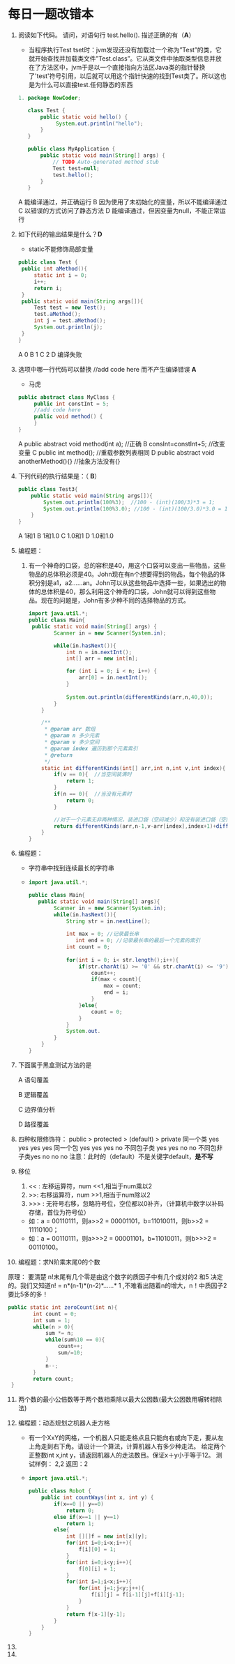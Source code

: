 # 每日一题改错本

1. 阅读如下代码。 请问，对语句行 test.hello(). 描述正确的有（**A**）

   * 当程序执行Test tset时：jvm发现还没有加载过一个称为”Test”的类，它就开始查找并加载类文件”Test.class”。它从类文件中抽取类型信息并放在了方法区中，jvm于是以一个直接指向方法区Java类的指针替换了'test'符号引用，以后就可以用这个指针快速的找到Test类了。所以这也是为什么可以直接test.任何静态的东西

   ```java
   1. package NowCoder;
   
      class Test {
          public static void hello() {
               System.out.println("hello");
          }
      }
   
      public class MyApplication {
          public static void main(String[] args) {
              // TODO Auto-generated method stub
              Test test=null;
              test.hello();
          }
      }
   ```

   A 能编译通过，并正确运行
   B 因为使用了未初始化的变量，所以不能编译通过
   C 以错误的方式访问了静态方法
   D 能编译通过，但因变量为null，不能正常运行

2. 如下代码的输出结果是什么？**D**

   * static不能修饰局部变量

   ```java
   public class Test {
   	public int aMethod(){
   		static int i = 0;
   		i++;
   		return i;
   	}
   	public static void main(String args[]){
   		Test test = new Test();
   		test.aMethod();
   		int j = test.aMethod();
   		System.out.println(j);
   	}
   }
   ```

   A 0
   B 1
   C 2
   D 编译失败

3. 选项中哪一行代码可以替换 //add code here 而不产生编译错误 **A**

   * 马虎

   ```java
   public abstract class MyClass {
        public int constInt = 5;
        //add code here
        public void method() {
        } 
   }  
   ```

   A public abstract void method(int a);  //正确
   B consInt=constInt+5;	//改变变量
   C public int method();	//重载参数列表相同
   D public abstract void anotherMethod(){} //抽象方法没有{}

4. 下列代码的执行结果是：（ **B**）

   ```java
   public class Test3{
       public static void main(String args[]){
           System.out.println(100%3);  //100 - (int)(100/3)*3 = 1;
           System.out.println(100%3.0); //100 - (int)(100/3.0)*3.0 = 1.0;
       }
   }
   ```

   A 1和1
   B 1和1.0
   C 1.0和1
   D 1.0和1.0

5. 编程题：

   1. 有一个神奇的口袋，总的容积是40，用这个口袋可以变出一些物品，这些物品的总体积必须是40。John现在有n个想要得到的物品，每个物品的体积分别是a1，a2……an。John可以从这些物品中选择一些，如果选出的物体的总体积是40，那么利用这个神奇的口袋，John就可以得到这些物品。现在的问题是，John有多少种不同的选择物品的方式。

      ```java
      import java.util.*;
      public class Main{
       public static void main(String[] args) {
              Scanner in = new Scanner(System.in);
      
              while(in.hasNext()){
                  int n = in.nextInt();
                  int[] arr = new int[n];
      
                  for (int i = 0; i < n; i++) {
                      arr[0] = in.nextInt();
                  }
                  
                  System.out.println(differentKinds(arr,n,40,0));
              }
          }
      
          /**
           * @param arr 数组
           * @param n 多少元素
           * @param v 多少空间
           * @param index 遍历到那个元素索引
           * @return
           */
          static int differentKinds(int[] arr,int n,int v,int index){
              if(v == 0){  //当空间装满时
                  return 1;
              }
              if(n == 0){  //当没有元素时
                  return 0;
              }
      
              //对于一个元素无非两种情况，装进口袋（空间减少）和没有装进口袋（空间不变）
              return differentKinds(arr,n-1,v-arr[index],index+1)+differentKinds(arr,n-1,v,index+1);
          }
      }
      ```

6. 编程题：

   * 字符串中找到连续最长的字符串

   * ```java
     import java.util.*;
     
     public class Main{
     	public static void main(String[] args){
             Scanner in = new Scanner(System.in);
             while(in.hasNext()){
                 String str = in.nextLine();
                 
                 int max = 0; //记录最长串
                	int end = 0; //记录最长串的最后一个元素的索引
                 int count = 0;
                 
                 for(int i = 0; i< str.length();i++){
                     if(str.charAt(i) >= '0' && str.charAt(i) <= '9'){
                         count++;
                         if(max < count){
                             max = count;
                             end = i;
                         }
                     }else{
                         count = 0;
                     }
                 }
                 System.out.
             }      
         }    
     }
     ```

     

7. 下面属于黑盒测试方法的是

   A 语句覆盖 

   B 逻辑覆盖

   C 边界值分析 

   D 路径覆盖

8. 四种权限修饰符：
   				public  >   protected  >  (default)  >  private
   	同一个类	yes           yes            yes          yes
   	同一个包	yes			  yes 			 yes		  no
   	不同包子类  yes           yes            no           no
   	不同包非子类yes       	  no             no           no
   	注意：此时的（default）不是关键字default，**是不写**

9. 移位

   1. <<   :  左移运算符，num <<1,相当于num乘以2
   2. &gt;&gt;:  右移运算符，num >>1,相当于num除以2
   3. &gt;&gt;>  :  无符号右移，忽略符号位，空位都以0补齐，（计算机中数字以补码存储，首位为符号位）

   * 如：a  =  00110111，则a>>2   = 00001101，b=11010011，则b>>2  =  11110100； 
   * 如：a  =  00110111，则a>>>2  = 00001101，b=11010011，则b>>>2 =  00110100。

10. 编程题：求N阶乘末尾0的个数

   原理： 要清楚 n!末尾有几个零是由这个数字的质因子中有几个成对的2 和5 决定的。我们又知道n! = n\*(n-1)\*(n-2)\*......\* 1 ,不难看出随着n的增大，n！中质因子2要比5多的多！

   ```java
   public static int zeroCount(int n){
           int count = 0;
           int sum = 1;
           while(n > 0){
               sum *= n;
               while(sum%10 == 0){
                   count++;
                   sum/=10;
               }
               n--;
           }
           return count;
    }
   ```

   

11. 两个数的最小公倍数等于两个数相乘除以最大公因数(最大公因数用辗转相除法)

12. 编程题：动态规划之机器人走方格

    * 有一个XxY的网格，一个机器人只能走格点且只能向右或向下走，要从左上角走到右下角。请设计一个算法，计算机器人有多少种走法。
       给定两个正整数int x,int y，请返回机器人的走法数目。保证x＋y小于等于12。
       测试样例：
       2,2
       返回：2

    * ```java
      import java.util.*;
      
      public class Robot {
          public int countWays(int x, int y) {
              if(x==0 || y==0)
                  return 0;
              else if(x==1 || y==1)
                  return 1;
              else{
                  int [][]f = new int[x][y];
                  for(int i=0;i<x;i++){
                      f[i][0] = 1;
                  }
                  for(int i=0;i<y;i++){
                      f[0][i] = 1;
                  }
                  for(int i=1;i<x;i++){
                      for(int j=1;j<y;j++){
                          f[i][j] = f[i-1][j]+f[i][j-1];
                      }
                  }
                  return f[x-1][y-1];
              }
          }
      }
      ```

      

13. 

14. 